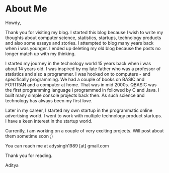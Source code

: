 # About Me


Howdy,

Thank you for visiting my blog. I started this blog because I wish to write my thoughts about computer science, statistics, startups, technology products and also some essays and stories. I attempted to blog many years back when i was younger. I ended up deleting my old blog because the posts no longer match up with my thinking.

I started my journey in the technology world 15 years back when i was about 14 years old. I was inspired by my late father who was a professor of statistics and also a programmer. I was hooked on to computers - and specifically programming. We had a couple of books on BASIC and FORTRAN and a computer at home. That was in mid 2000s. QBASIC was the first programming language i programmed in followed by C and Java. I built many simple console projects back then. As such science and technology has always been my first love.

Later in my career, I started my own startup in the programmatic online advertising world. I went to work with multiple technology product startups. I have a keen interest in the startup world.

Currently, i am working on a couple of very exciting projects. Will post about them sometime soon ;)

You can reach me at adysingh1989 [at] gmail.com

Thank you for reading.

Aditya
